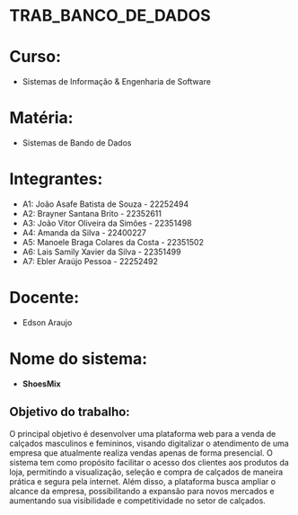 # TRAB_BANCO_DE_DADOS

# Curso:
* Sistemas de Informação & Engenharia de Software

# Matéria: 
 * Sistemas de Bando de Dados
   
# Integrantes:
* A1: João Asafe Batista de Souza - 22252494
* A2: Brayner Santana Brito - 22352611
* A3: João Vitor Oliveira da Simões - 22351498
* A4: Amanda da Silva - 22400227
* A5: Manoele Braga Colares da Costa - 22351502
* A6: Lais Samily Xavier da Silva - 22351499
* A7: Ebler Araújo Pessoa - 22252492

# Docente:
* Edson Araujo
# Nome do sistema:  
* **ShoesMix**

## Objetivo do trabalho:
O principal objetivo é desenvolver uma plataforma web para a venda de calçados masculinos e femininos, visando digitalizar o atendimento de uma empresa que atualmente realiza vendas apenas de forma presencial. O sistema tem como propósito facilitar o acesso dos clientes aos produtos da loja, permitindo a visualização, seleção e compra de calçados de maneira prática e segura pela internet. Além disso, a plataforma busca ampliar o alcance da empresa, possibilitando a expansão para novos mercados e aumentando sua visibilidade e competitividade no setor de calçados.

